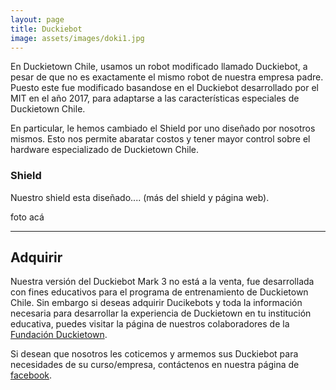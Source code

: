 ```yaml
---
layout: page
title: Duckiebot
image: assets/images/doki1.jpg
---
```


<p>
En Duckietown Chile, usamos un robot modificado llamado <emph>Duckiebot</emph>, a pesar de que no es exactamente el mismo robot de nuestra empresa padre. Puesto este fue modificado basandose en el Duckiebot desarrollado por el MIT en el año 2017, para adaptarse a las características especiales de Duckietown Chile.
</p>

<p>
En particular, le hemos cambiado el <emph>Shield</emph> por uno diseñado por nosotros mismos. Esto nos permite abaratar costos y tener mayor control sobre el hardware especializado de Duckietown Chile.
</p>

<div class="row">
	<div class="6u 12u$(small)">
		<h3>Shield</h3>
		<p>Nuestro shield esta diseñado.... (más del shield y página web).</p>
	</div>
	<div class="6u$ 12u$(small)">
		foto acá
	</div>
</div>


<hr class="major" />

<h2 id="adquirir">Adquirir</h2>

<p>
Nuestra versión del Duckiebot Mark 3 no está a la venta, fue desarrollada con fines educativos para el programa de entrenamiento de Duckietown Chile. Sin embargo si deseas adquirir Ducikebots y toda la información necesaria para desarrollar la experiencia de Duckietown en tu institución educativa, puedes visitar la página de nuestros colaboradores de la <a href="http://get.duckietown.org">Fundación Duckietown</a>.
</p>

<p>
Si desean que nosotros les coticemos y armemos sus Duckiebot para necesidades de su curso/empresa, contáctenos en nuestra página de <a href="{{site.facebook_url}}" target="_blank">facebook</a>.
</p>